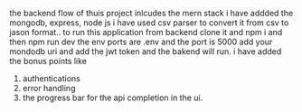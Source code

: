 the backend flow of thuis project inlcudes the mern stack 
i have addded the mongodb, express, node js 
i have used csv parser to convert it from csv to jason format..
to run this application from backend 
clone it and npm i 
and then npm run dev
the env ports are 
.env and the port is 5000
add your mondodb uri 
and add the jwt token 
and the bakend will run.
i have added the bonus points like 

1. authentications
2. error handling
3. the progress bar for the api completion in the ui.
